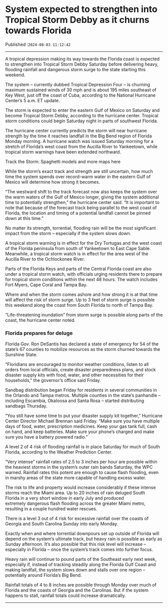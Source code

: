 # System expected to strengthen into Tropical Storm Debby as it churns towards Florida

Published :`2024-08-03 11:12:42`

---

A tropical depression making its way towards the Florida coast is expected to strengthen into Tropical Storm Debby Saturday before delivering heavy, flooding rainfall and dangerous storm surge to the state starting this weekend.

The system – currently dubbed Tropical Depression Four – is churning maximum sustained winds of 30 mph and is about 195 miles southeast of Key West, just off the coast of Cuba, according to the National Hurricane Center’s 5 a.m. ET update.

The storm is expected to enter the eastern Gulf of Mexico on Saturday and become Tropical Storm Debby, according to the hurricane center. Tropical storm conditions could begin Saturday night in parts of southwest Florida.

The hurricane center currently predicts the storm will near hurricane strength by the time it reaches landfall in the Big Bend region of Florida Monday morning. A hurricane watch was issued Saturday morning for a stretch of Florida’s west coast from the Aucilla River to Yankeetown, while tropical storm warnings have been extended northward.

Track the Storm: Spaghetti models and more maps here

While the storm’s exact track and strength are still uncertain, how much time the system spends over record-warm water in the eastern Gulf of Mexico will determine how strong it becomes.

“The westward shift to the track forecast now also keeps the system over the warm waters of the Gulf of Mexico longer, giving the system additional time to potentially strengthen,” the hurricane center said. “It is important to note that because of the forecast track being parallel to the west coast of Florida, the location and timing of a potential landfall cannot be pinned down at this time.”

No matter its strength, torrential, flooding rain will be the most significant impact from the storm – especially if the system slows down.

A tropical storm warning is in effect for the Dry Tortugas and the west coast of the Florida peninsula from south of Yankeetown to East Cape Sable. Meanwhile, a tropical storm watch is in effect for the area west of the Aucilla River to the Ochlockonee River.

Parts of the Florida Keys and parts of the Central Florida coast are also under a tropical storm watch, with officials urging residents there to prepare for tropical storm conditions within the next 48 hours. The watch includes Fort Myers, Cape Coral and Tampa Bay.

Where and when the storm comes ashore and how strong it is at that time will affect the risk of storm surge. Up to 3 feet of storm surge is possible this weekend along the coast from South Florida to north of Tampa Bay.

“Life-threatening inundation” from storm surge is possible along parts of the coast, the hurricane center noted.

### Florida prepares for deluge

Florida Gov. Ron DeSantis has declared a state of emergency for 54 of the state’s 67 counties to mobilize resources as the storm churned towards the Sunshine State.

“Floridians are encouraged to monitor weather conditions, listen to all orders from local officials, create disaster preparedness plans, and stock disaster supply kits with food, water, and other necessities for their households,” the governor’s office said Friday.

Sandbag distribution began Friday for residents in several communities in the Orlando and Tampa metros. Multiple counties in the state’s panhandle – including Escambia, Okaloosa and Santa Rosa – started distributing sandbags Thursday.

“You still have some time to put your disaster supply kit together,” Hurricane Center Director Michael Brennan said Friday. “Make sure you have multiple days of food, water, prescription medicines. Keep your gas tank full, cash on hand, and keep batteries. Make sure your phone’s charged and make sure you have a battery powered radio.”

A level 2 of 4 risk of flooding rainfall is in place Saturday for much of South Florida, according to the Weather Prediction Center.

“Very intense” rainfall rates of 2.5 to 3 inches per hour are possible within the heaviest storms in the system’s outer rain bands Saturday, the WPC warned. Rainfall rates this potent are enough to cause flash flooding, even in marshy areas of the state more capable of handling excess water.

The risk to life and property would increase considerably if these intense storms reach the Miami area. Up to 20 inches of rain deluged South Florida in a very short window in early July and produced extremely dangerous flash flooding across the greater Miami metro, resulting in a couple hundred water rescues.

There is a level 3 out of 4 risk for excessive rainfall over the coasts of Georgia and South Carolina Sunday into early Monday.

Exactly when and where torrential downpours set up outside of Florida will depend on the system’s ultimate track, but heavy rain is possible as early as Sunday afternoon. It’s also possible that this risk level will increase – especially in Florida – once the system’s track comes into further focus.

Heavy rain will continue to pound parts of the Southeast early next week, especially if, instead of tracking steadily along the Florida Gulf Coast and making landfall, the system slows down and stalls over one region – potentially around Florida’s Big Bend.

Rainfall totals of 4 to 8 inches are possible through Monday over much of Florida and the coasts of Georgia and the Carolinas. But if the system happens to stall, rainfall totals could increase dramatically.

---

